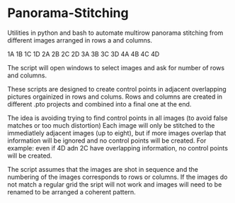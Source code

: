 # Panorama-Stitching
Utilities in python and bash to automate multirow panorama stitching from different images arranged in rows a and columns.

1A 1B 1C 1D
2A 2B 2C 2D
3A 3B 3C 3D
4A 4B 4C 4D

The script will open windows to select images and ask for number of rows and columns.

These scripts are designed to create control points in adjacent overlapping pictures orgainized in rows and colums.
Rows and columns are created in different .pto projects and combined into a final one at the end.

The idea is avoiding trying to find control points in all images (to avoid false matches or too much distortion)
Each image will only be stitched to the immediatlely adjacent images (up to eight), but if more images overlap that information will be ignored
and no control points will be created. For example: even if 4D adn 2C have overlapping information, no control points will be created.

The script assumes that the images are shot in sequence and the numbering of the images corresponds to rows or columns.
If the images do not match a regular grid the sript will not work and images will need to be renamed to be arranged a coherent pattern.

